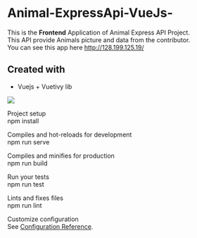 # Animal-ExpressApi-VueJs-
This is the <b>Frontend</b> Application of Animal Express API Project. <br>
This API provide Animals picture and data from the contributor. <br>
You can see this app here http://128.199.125.19/

## Created with
- Vuejs + Vuetivy lib

![](https://firebasestorage.googleapis.com/v0/b/personalwebsite-cbad4.appspot.com/o/ssAnimalAPI.png?alt=media&token=a2034b03-1802-4dbd-a01c-3f9a3d9674aa)


Project setup <br>
npm install

Compiles and hot-reloads for development <br>
npm run serve

Compiles and minifies for production <br>
npm run build

Run your tests <br>
npm run test

Lints and fixes files <br>
npm run lint

Customize configuration <br>
See [Configuration Reference](https://cli.vuejs.org/config/).

